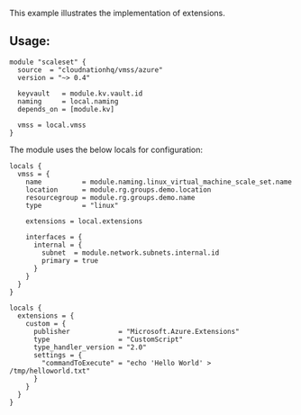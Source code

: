 This example illustrates the implementation of extensions.

## Usage:

```hcl
module "scaleset" {
  source  = "cloudnationhq/vmss/azure"
  version = "~> 0.4"

  keyvault   = module.kv.vault.id
  naming     = local.naming
  depends_on = [module.kv]

  vmss = local.vmss
}
```

The module uses the below locals for configuration:

```hcl
locals {
  vmss = {
    name          = module.naming.linux_virtual_machine_scale_set.name
    location      = module.rg.groups.demo.location
    resourcegroup = module.rg.groups.demo.name
    type          = "linux"

    extensions = local.extensions

    interfaces = {
      internal = {
        subnet  = module.network.subnets.internal.id
        primary = true
      }
    }
  }
}
```

```hcl
locals {
  extensions = {
    custom = {
      publisher            = "Microsoft.Azure.Extensions"
      type                 = "CustomScript"
      type_handler_version = "2.0"
      settings = {
        "commandToExecute" = "echo 'Hello World' > /tmp/helloworld.txt"
      }
    }
  }
}
```


